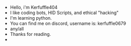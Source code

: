 - Hello, i'm Kerfuffle404
- I like coding bots, HID Scripts, and ethical "hacking"  
- I'm learning python.
- You can find me on discord, username is: kerfuffle0679
- any/all
- Thanks for reading.
- 
